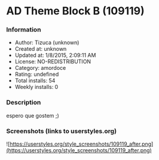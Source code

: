 # AD Theme Block B (109119)

### Information
- Author: Tizuca (unknown)
- Created at: unknown
- Updated at: 1/8/2015, 2:09:11 AM
- License: NO-REDISTRIBUTION
- Category: amordoce
- Rating: undefined
- Total installs: 54
- Weekly installs: 0


### Description
espero que gostem ;)


### Screenshots (links to userstyles.org)
![https://userstyles.org/style_screenshots/109119_after.png](https://userstyles.org/style_screenshots/109119_after.png)


